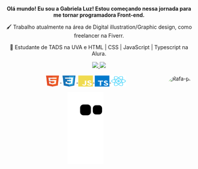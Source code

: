 <div align="center">
  
  <p><b>Olá mundo! Eu sou a Gabriela Luz! Estou começando nessa jornada para me tornar programadora Front-end.</b></p>
  <p> 🖌️ Trabalho atualmente na área de Digital illustration/Graphic design, como freelancer na Fiverr. </p>
  <p> 🌱 Estudante de TADS na UVA e HTML | CSS | JavaScript | Typescript na Alura. </p>
  
 <div>

<div align="center">
  <a href="https://github.com/gabrielaluzm">
  <img height="160em" src="https://github-readme-stats.vercel.app/api?username=gabrielaluzm&show_icons=true&theme=dracula&include_all_commits=true&count_private=true"/>
  <img height="160em" src="https://github-readme-stats.vercel.app/api/top-langs/?username=gabrielaluzm&layout=compact&langs_count=7&theme=dracula"/>
</div>
 
  <div style="display: inline_block"><br>
  <img align="center" alt="Rafa-HTML" height="30" width="40" src="https://raw.githubusercontent.com/devicons/devicon/master/icons/html5/html5-original.svg">
  <img align="center" alt="Rafa-CSS" height="30" width="40" src="https://raw.githubusercontent.com/devicons/devicon/master/icons/css3/css3-original.svg">
  <img align="center" alt="Rafa-Js" height="30" width="40" src="https://raw.githubusercontent.com/devicons/devicon/master/icons/javascript/javascript-plain.svg">
  <img align="center" alt="Rafa-Ts" height="30" width="40" src="https://raw.githubusercontent.com/devicons/devicon/master/icons/typescript/typescript-plain.svg">
  <img align="center" alt="Rafa-React" height="30" width="40" src="https://raw.githubusercontent.com/devicons/devicon/master/icons/react/react-original.svg">
  <img align="right" alt="Rafa-pic" height="150" style="border-radius:50px;" src="https://cdn.discordapp.com/attachments/1023323791826354227/1060244643608002570/desenhandoemote200px.gif">
</div>
     
  ![Snake animation](https://github.com/rafaballerini/rafaballerini/blob/output/github-contribution-grid-snake.svg)
</div>
